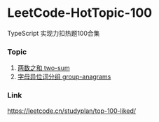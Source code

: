 # LeetCode-HotTopic-100
TypeScript 实现力扣热题100合集

### Topic

1. [两数之和 two-sum](https://github.com/belos-street/LeetCode-HotTopic-100/tree/main/src/two-sum)
2. [字母异位词分组 group-anagrams](https://github.com/belos-street/LeetCode-HotTopic-100/tree/main/src/group-anagrams)





### Link
https://leetcode.cn/studyplan/top-100-liked/
